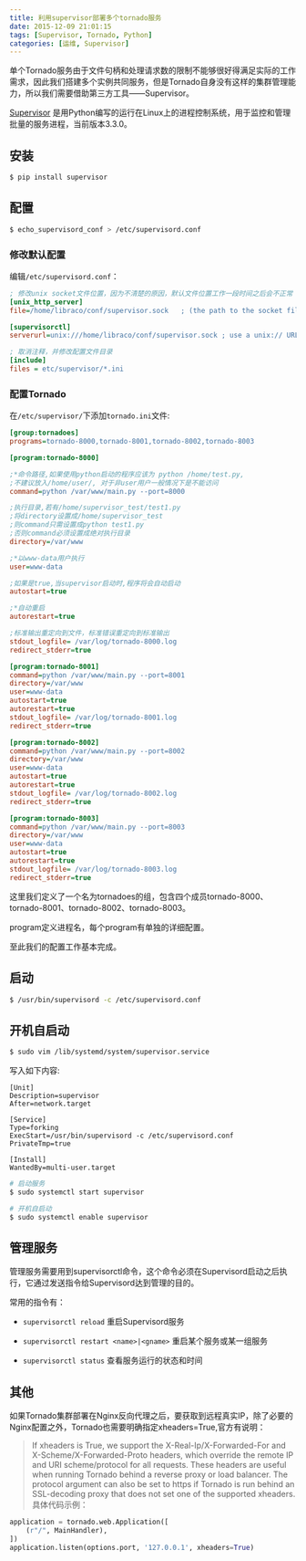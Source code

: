 ```yaml
---
title: 利用supervisor部署多个tornado服务
date: 2015-12-09 21:01:15
tags: [Supervisor, Tornado, Python]
categories: [运维, Supervisor]
---
```


单个Tornado服务由于文件句柄和处理请求数的限制不能够很好得满足实际的工作需求，因此我们搭建多个实例共同服务，但是Tornado自身没有这样的集群管理能力，所以我们需要借助第三方工具——Supervisor。
<!-- more -->
[Supervisor](http://supervisord.org/) 是用Python编写的运行在Linux上的进程控制系统，用于监控和管理批量的服务进程，当前版本3.3.0。

## 安装

```bash
$ pip install supervisor
```

## 配置

```bash
$ echo_supervisord_conf > /etc/supervisord.conf
```

### 修改默认配置

编辑`/etc/supervisord.conf`：

```ini
; 修改unix socket文件位置，因为不清楚的原因，默认文件位置工作一段时间之后会不正常
[unix_http_server]
file=/home/libraco/conf/supervisor.sock   ; (the path to the socket file)

[supervisorctl]
serverurl=unix:///home/libraco/conf/supervisor.sock ; use a unix:// URL  for a unix socket

; 取消注释，并修改配置文件目录
[include]
files = etc/supervisor/*.ini
```

### 配置Tornado

在`/etc/supervisor/`下添加`tornado.ini`文件:

```ini
[group:tornadoes]
programs=tornado-8000,tornado-8001,tornado-8002,tornado-8003

[program:tornado-8000]

;*命令路径,如果使用python启动的程序应该为 python /home/test.py, 
;不建议放入/home/user/, 对于非user用户一般情况下是不能访问
command=python /var/www/main.py --port=8000

;执行目录,若有/home/supervisor_test/test1.py
;将directory设置成/home/supervisor_test
;则command只需设置成python test1.py
;否则command必须设置成绝对执行目录
directory=/var/www

;*以www-data用户执行
user=www-data

;如果是true,当supervisor启动时,程序将会自动启动
autostart=true

;*自动重启
autorestart=true

;标准输出重定向到文件，标准错误重定向到标准输出
stdout_logfile= /var/log/tornado-8000.log
redirect_stderr=true

[program:tornado-8001]
command=python /var/www/main.py --port=8001
directory=/var/www
user=www-data
autostart=true
autorestart=true
stdout_logfile= /var/log/tornado-8001.log
redirect_stderr=true

[program:tornado-8002]
command=python /var/www/main.py --port=8002
directory=/var/www
user=www-data
autostart=true
autorestart=true
stdout_logfile= /var/log/tornado-8002.log
redirect_stderr=true

[program:tornado-8003]
command=python /var/www/main.py --port=8003
directory=/var/www
user=www-data
autostart=true
autorestart=true
stdout_logfile= /var/log/tornado-8003.log
redirect_stderr=true
```

这里我们定义了一个名为tornadoes的组，包含四个成员tornado-8000、tornado-8001、tornado-8002、tornado-8003。

program定义进程名，每个program有单独的详细配置。


至此我们的配置工作基本完成。

## 启动

```bash
$ /usr/bin/supervisord -c /etc/supervisord.conf
```


## 开机自启动

```bash
$ sudo vim /lib/systemd/system/supervisor.service  
```

写入如下内容:
```init
[Unit]
Description=supervisor
After=network.target

[Service]
Type=forking
ExecStart=/usr/bin/supervisord -c /etc/supervisord.conf
PrivateTmp=true

[Install]
WantedBy=multi-user.target
```

```bash
# 启动服务
$ sudo systemctl start supervisor

# 开机自启动
$ sudo systemctl enable supervisor
```

## 管理服务

管理服务需要用到supervisorctl命令，这个命令必须在Supervisord启动之后执行，它通过发送指令给Supervisord达到管理的目的。

常用的指令有：

- `supervisorctl reload`
   重启Supervisord服务

- `supervisorctl restart <name>|<gname>` 
  重启某个服务或某一组服务

- `supervisorctl status`
  查看服务运行的状态和时间

## 其他

如果Tornado集群部署在Nginx反向代理之后，要获取到远程真实IP，除了必要的Nginx配置之外，Tornado也需要明确指定xheaders=True,官方有说明：

> If xheaders is True, we support the X-Real-Ip/X-Forwarded-For and X-Scheme/X-Forwarded-Proto headers, which override the remote IP and URI scheme/protocol for all requests. These headers are useful when running Tornado behind a reverse proxy or load balancer. The protocol argument can also be set to https if Tornado is run behind an SSL-decoding proxy that does not set one of the supported xheaders.
具体代码示例：

```python
application = tornado.web.Application([
    (r"/", MainHandler),
])
application.listen(options.port, '127.0.0.1', xheaders=True)
```
